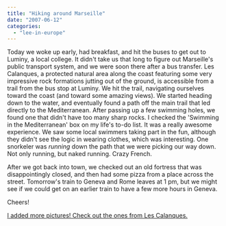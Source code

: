 ```yaml
---
title: "Hiking around Marseille"
date: "2007-06-12"
categories: 
  - "lee-in-europe"
---
```


Today we woke up early, had breakfast, and hit the buses to get out to Luminy, a local college. It didn't take us that long to figure out Marseille's public transport system, and we were soon there after a bus transfer. Les Calanques, a protected natural area along the coast featuring some very impressive rock formations jutting out of the ground, is accessible from a trail from the bus stop at Luminy. We hit the trail, navigating ourselves toward the coast (and toward some amazing views). We started heading down to the water, and eventually found a path off the main trail that led directly to the Mediterranean. After passing up a few swimming holes, we found one that didn't have too many sharp rocks. I checked the 'Swimming in the Mediterranean' box on my life's to-do list. It was a really awesome experience. We saw some local swimmers taking part in the fun, although they didn't see the logic in wearing clothes, which was interesting. One snorkeler was _running_ down the path that we were picking our way down. Not only running, but naked running. Crazy French.

After we got back into town, we checked out an old fortress that was disappointingly closed, and then had some pizza from a place across the street. Tomorrow's train to Geneva and Rome leaves at 1 pm, but we might see if we could get on an earlier train to have a few more hours in Geneva.

Cheers!

[I added more pictures! Check out the ones from Les Calanques.](http://picasaweb.google.com/leenathan/Europe "Pics")
